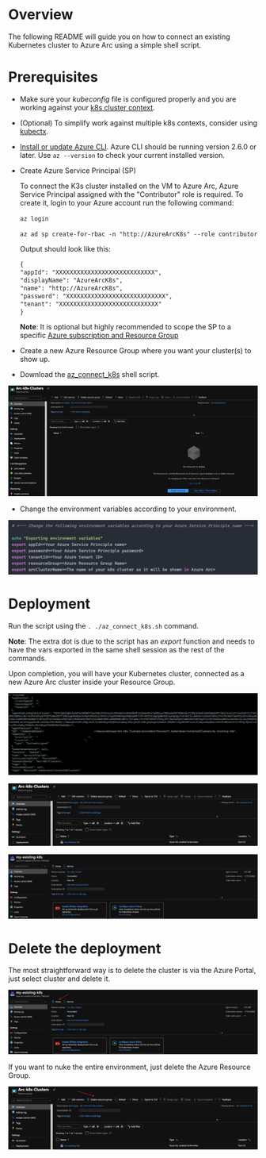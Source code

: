# Overview

The following README will guide you on how to connect an existing Kubernetes cluster to Azure Arc using a simple shell script.

# Prerequisites

* Make sure your *kubeconfig* file is configured properly and you are working against your [k8s cluster context](https://kubernetes.io/docs/tasks/access-application-cluster/configure-access-multiple-clusters/). 

* (Optional) To simplify work against multiple k8s contexts, consider using [kubectx](https://github.com/ahmetb/kubectx).

* [Install or update Azure CLI](https://docs.microsoft.com/en-us/cli/azure/install-azure-cli?view=azure-cli-latest). Azure CLI should be running version 2.6.0 or later. Use ```az --version``` to check your current installed version.

* Create Azure Service Principal (SP)   

    To connect the K3s cluster installed on the VM to Azure Arc, Azure Service Principal assigned with the "Contributor" role is required. To create it, login to your Azure account run the following command:

    ```az login```

    ```az ad sp create-for-rbac -n "http://AzureArcK8s" --role contributor```

    Output should look like this:
    ```
    {
    "appId": "XXXXXXXXXXXXXXXXXXXXXXXXXXXX",
    "displayName": "AzureArcK8s",
    "name": "http://AzureArcK8s",
    "password": "XXXXXXXXXXXXXXXXXXXXXXXXXXXX",
    "tenant": "XXXXXXXXXXXXXXXXXXXXXXXXXXXX"
    }
    ```
    **Note**: It is optional but highly recommended to scope the SP to a specific [Azure subscription and Resource Group](https://docs.microsoft.com/en-us/cli/azure/ad/sp?view=azure-cli-latest)

* Create a new Azure Resource Group where you want your cluster(s) to show up. 

* Download the [az_connect_k8s](../scripts/az_connect_k8s.sh) shell script.

![](../img/onboard_k8s/01.png)

* Change the environment variables according to your environment. 

![](../img/onboard_k8s/02.png)

# Deployment

Run the script using the ```. ./az_connect_k8s.sh``` command. 

**Note**: The extra dot is due to the script has an *export* function and needs to have the vars exported in the same shell session as the rest of the commands. 

Upon completion, you will have your Kubernetes cluster, connected as a new Azure Arc cluster inside your Resource Group. 

![](../img/onboard_k8s/03.png)

![](../img/onboard_k8s/04.png)

![](../img/onboard_k8s/05.png)

# Delete the deployment

The most straightforward way is to delete the cluster is via the Azure Portal, just select cluster and delete it. 

![](../img/onboard_k8s/06.png)

If you want to nuke the entire environment, just delete the Azure Resource Group.

![](../img/onboard_k8s/07.png)